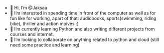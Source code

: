 - 👋 Hi, I’m @Jaksaa
- 👀 I’m interested in spending time in front of the computer as well as for fun like for working, apart of that: audiobooks, sports(swimming, riding bike), thriller and action moives :)
- 🌱 I’m currently learning Python and also writing different projects from courses and internet.
- 💞️ I’m looking to collaborate on anything related to python and cloud (still need some practice and learning)

<!---
Jaksaa/Jaksaa is a ✨ special ✨ repository because its `README.md` (this file) appears on your GitHub profile.
You can click the Preview link to take a look at your changes.
--->
